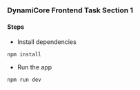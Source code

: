 ### DynamiCore Frontend Task Section 1

#### Steps

- Install dependencies

```
npm install
```

- Run the app

```
npm run dev
```
